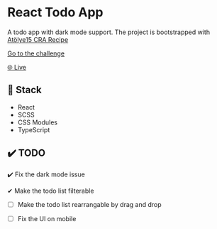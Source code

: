 # React Todo App

A todo app with dark mode support. The project is bootstrapped with [Atölye15 CRA Recipe](https://github.com/atolye15/cra-recipe)

[Go to the challenge](https://www.frontendmentor.io/challenges/todo-app-Su1_KokOW)

[🌐 Live](https://react-todo-app-ashy.vercel.app/)

## 🧰 Stack

- React
- SCSS
- CSS Modules
- TypeScript

## ✔️ TODO
✔️ Fix the dark mode issue

✔ Make the todo list filterable
- [ ] Make the todo list rearrangable by drag and drop
- [ ] Fix the UI on mobile

